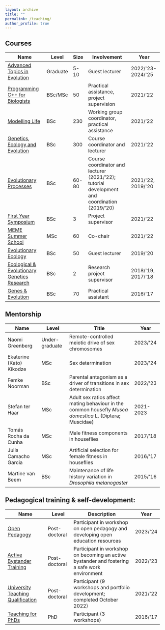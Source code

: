 ```yaml
---
layout: archive
title: ""
permalink: /teaching/
author_profile: true
---
```


## Courses
| Name | Level | Size | Involvement | Year |
|---|---|---|---|---|
| [Advanced Topics in Evolution](https://www.coursicle.com/georgetown/courses/BIOL/4503/) | Graduate | 5-10 | Guest lecturer  | 2022/'23-2024/'25 |
| [Programming C++ for Biologists](https://ocasys.rug.nl/2021-2022/catalog/course/WMBY010-05?legacy=true) | BSc/MSc | 50 | Practical assistance, project supervision | 2021/’22 |
| [Modelling Life](https://ocasys.rug.nl/2021-2022/catalog/course/WBBY024-05?legacy=true) | BSc | 230 | Working group coordinator, practical assistance | 2021/’22 |
| [Genetics, Ecology and Evolution](https://ocasys.rug.nl/2021-2022/catalog/course/WBBY005-05?legacy=true) | BSc | 300 | Course coordinator and lecturer | 2021/'22 |
| [Evolutionary Processes](https://ocasys.rug.nl/2021-2022/catalog/course/WBBY040-05?legacy=true) | BSc | 60-80 | Course coordinator and lecturer (2021/’22); tutorial development and coordination (2019/’20) | 2021/'22, 2019/'20 |
| [First Year Symposium](https://ocasys.rug.nl/2021-2022/catalog/course/WBBY017-02?legacy=true) | BSc | 3 | Project supervisor | 2021/'22 |
| [MEME Summer School](https://www.evobio.eu/summer-school) | MSc| 60 | Co-chair | 2021/'22 |
| [Evolutionary Ecology](https://ocasys.rug.nl/2020-2021/catalog/course/WBBY038-05?legacy=true) | BSc | 50 | Guest lecturer | 2019/'20 |
| [Ecological & Evolutionary Genetics Research](https://www.rug.nl/ocasys/rug/vak/show?code=WBLS14002) | BSc | 2 | Research project supervisor | 2018/'19, 2017/'18 |
| [Genes & Evolution](https://ocasys.rug.nl/current/catalog/course/WBBY004-05) | BSc | 70 | Practical assistant | 2016/'17 |

## Mentorship
| Name | Level | Title | Year |
|---|---|---|---|
| Naomi Greenberg | Under-graduate | Remote-controlled meiotic drive of sex chromosomes | 2023/'24 |
| Ekaterine (Kato) Kikodze | MSc | Sex determination | 2023/'24 |
| Femke Noorman | BSc | Parental antagonism as a driver of transitions in sex determination | 2022/'23 |
| Stefan ter Haar | MSc | Adult sex ratios affect mating behaviour in the common housefly _Musca domestica_ L. (Diptera; Muscidae) | 2021-2023 |
| Tomás Rocha da Cunha | MSc | Male fitness components in houseflies  | 2017/’18 |
| Julia Camacho Garcia | MSc | Artificial selection for female fitness in houseflies | 2016/'17 |
| Martine van Beem  | BSc | Maintenance of life history variation in _Drosophila melanogaster_ | 2015/'16 |

## Pedagogical training & self-development:
| Name | Level | Description | Year |
|---|---|---|---|
| [Open Pedagogy](https://libcal.rug.nl/calendar/workshops/op28Nov?f=h) | Post-doctoral | Participant in workshop on open pedagogy and developing open education resources | 2023/'24 |
| [Active Bystander Training](https://www.rug.nl/corporate-academy/courses/active-bystander-training) | Post-doctoral | Participant in workshop on becoming an active bystander and fostering a safe work environment | 2022/'23 |
| [University Teaching Qualification](https://www.rug.nl/society-business/centre-for-information-technology/education/teacher-development/basic-courses/bko-utq?lang=en) | Post-doctoral | Participant (9 workshops and portfolio development; completed October 2022) | 2021/'22 |
| [Teaching for PhDs](https://www.rug.nl/society-business/centre-for-information-technology/education/teacher-development/basic-courses/cps-start-to-teach) | PhD | Participant (3 workshops) | 2016/'17 |

